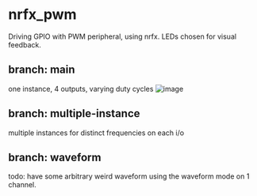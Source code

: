 # nrfx_pwm

Driving GPIO with PWM peripheral, using nrfx.
LEDs chosen for visual feedback.

## branch: main
one instance, 4 outputs, varying duty cycles
![image](https://github.com/droidecahedron/nrfx_pwm/assets/63935881/fae9f85b-38fb-4c3f-90cf-1ec1746f04f2)


## branch: multiple-instance
multiple instances for distinct frequencies on each i/o

## branch: waveform
todo: have some arbitrary weird waveform using the waveform mode on 1 channel.

